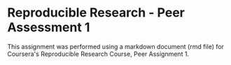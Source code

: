 Reproducible Research - Peer Assessment 1
=
This assignment was performed using a markdown document (rmd file) for Coursera's Reproducible Research Course, Peer Assignment 1. 
